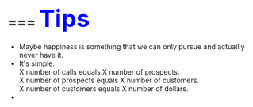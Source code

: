 ===
<font color=Blue size=12>Tips</font>
===



* Maybe happiness is something that we can only pursue and actuallly never have it.
* It's simple.<br/>
X number of calls equals X number of prospects.<br/>
X number of prospects equals X number of customers.<br/>
X number of customers equals X number of dollars.<br/>
* 
